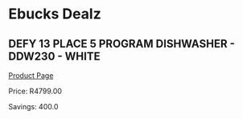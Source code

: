 
# Ebucks Dealz
## DEFY 13 PLACE 5 PROGRAM DISHWASHER - DDW230 - WHITE
[Product Page](https://www.ebucks.com/web/shop/productSelected.do?prodId=1162521047&catId=704983786)

Price: R4799.00

Savings: 400.0


	
